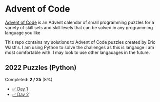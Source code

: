 # Advent of Code
[Advent of Code](https://adventofcode.com/) is an Advent calendar of small programming puzzles for a variety of skill sets and skill levels that can be solved in any programming language you like

This repo contains my solutions to Advent of Code puzzles created by Eric Wastl's. I am using Python to solve the challenges as this is langauge I am most comfortable with. I may look to use other langauages in the future.

## 2022 Puzzles (Python)

Completed: **2 / 25** (8%)

* [✅ Day 1](2022/1/)
* [✅ Day 2](2022/2/)
